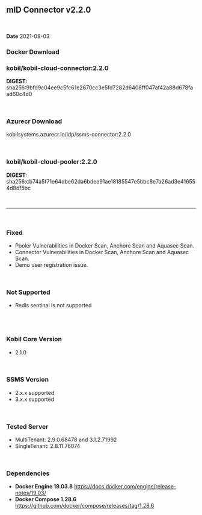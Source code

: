 
## mID Connector v2.2.0

<br/>

**Date** 2021-08-03

### **Docker Download**

### kobil/kobil-cloud-connector:2.2.0
**DIGEST:** sha256:9bfd9c04ee9c5fc61e2670cc3e5fd7282d6408ff047af42a88d678faad60c4d0

<br/>

### **Azurecr Download**
kobilsystems.azurecr.io/idp/ssms-connector:2.2.0

<br/>

### kobil/kobil-cloud-pooler:2.2.0
**DIGEST:** sha256:cb74a5f71e64dbe62da6bdee91ae18185547e5bbc8e7a26ad3e416554d8df5bc

<br/>

------------------------------------
<br/>


### Fixed
* Pooler Vulnerabilities in Docker Scan, Anchore Scan and Aquasec Scan.
* Connector Vulnerabilities in Docker Scan, Anchore Scan and Aquasec Scan.
* Demo user registration issue.

<br/>

### Not Supported
* Redis sentinal is not supported

<br/>
<br/>

### Kobil Core Version
* 2.1.0

<br/>

### SSMS Version
* 2.x.x supported
* 3.x.x supported


<br/>

### Tested Server
* MultiTenant: 2.9.0.68478 and 3.1.2.71992 
* SingleTenant: 2.8.11.76074

<br/>

### Dependencies
* **Docker Engine 19.03.8**
https://docs.docker.com/engine/release-notes/19.03/
* **Docker Compose 1.28.6**
https://github.com/docker/compose/releases/tag/1.28.6
